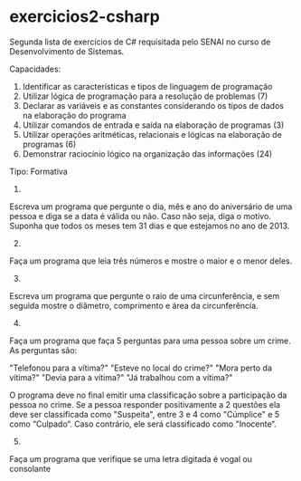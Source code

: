 # exercicios2-csharp
Segunda lista de exercícios de C# requisitada pelo SENAI no curso de Desenvolvimento de Sistemas.

Capacidades:

1. Identificar as características e tipos de linguagem de programação
2. Utilizar lógica de programação para a resolução de problemas (7)
3. Declarar as variáveis e as constantes considerando os tipos de dados na elaboração do programa
4. Utilizar comandos de entrada e saída na elaboração de programas (3)
5. Utilizar operações aritméticas, relacionais e lógicas na elaboração de programas (6)
4. Demonstrar raciocínio lógico na organização das informações (24)

Tipo: Formativa

1) 
Escreva um programa que pergunte o dia, mês e ano do aniversário de uma pessoa e diga se a data é válida ou não. Caso não seja, diga o motivo. Suponha que todos os meses tem 31 dias e que estejamos no ano de 2013.

2) 
Faça um programa que leia três números e mostre o maior e o menor deles.

3)
Escreva um programa que pergunte o raio de uma circunferência, e sem seguida mostre o diâmetro, comprimento e área da circunferência.

4)
Faça um programa que faça 5 perguntas para uma pessoa sobre um crime. As perguntas são:

"Telefonou para a vítima?"
"Esteve no local do crime?"
"Mora perto da vítima?"
"Devia para a vítima?"
"Já trabalhou com a vítima?"

O programa deve no final emitir uma classificação sobre a participação da pessoa no crime. Se a pessoa responder positivamente a 2 questões ela deve ser classificada como "Suspeita", entre 3 e 4 como "Cúmplice" e 5 como “Culpado“. Caso contrário, ele será classificado como "Inocente“.

5) 
Faça um programa que verifique se uma letra digitada é vogal ou consolante
